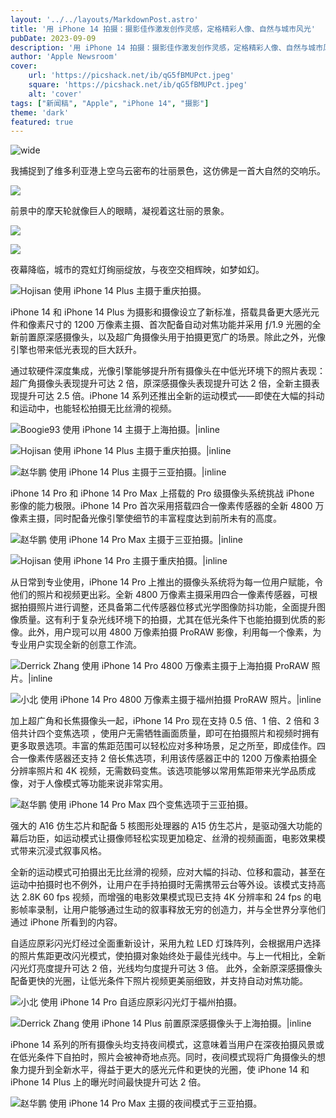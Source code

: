 ```yaml
---
layout: '../../layouts/MarkdownPost.astro'
title: '用 iPhone 14 拍摄：摄影佳作激发创作灵感，定格精彩人像、自然与城市风光'
pubDate: 2023-09-09
description: '用 iPhone 14 拍摄：摄影佳作激发创作灵感，定格精彩人像、自然与城市风光'
author: 'Apple Newsroom'
cover:
    url: 'https://picshack.net/ib/qG5fBMUPct.jpeg'
    square: 'https://picshack.net/ib/qG5fBMUPct.jpeg'
    alt: 'cover'
tags: ["新闻稿", "Apple", "iPhone 14", "摄影"] 
theme: 'dark'
featured: true
---
```




![wide](https://picshack.net/ib/qG5fBMUPct.jpeg)

我捕捉到了维多利亚港上空乌云密布的壮丽景色，这仿佛是一首大自然的交响乐。

![](https://picshack.net/ib/LfrpPyGsGw.jpeg)

前景中的摩天轮就像巨人的眼睛，凝视着这壮丽的景象。

![](https://picshack.net/ib/VDywve8LAJ.jepg)

![](https://picshack.net/ib/WFWFwsY0P8)

夜幕降临，城市的霓虹灯绚丽绽放，与夜空交相辉映，如梦如幻。

![Hojisan 使用 iPhone 14 Plus 主摄于重庆拍摄。](https://www.apple.com.cn/newsroom/cn/images/product/iphone/lifestyle/Apple_Shot-on-iPhone-14-models_Shot-on-iPhone-14-Plus-with-the-Main-camera-by-Hojisan-Chongqing_121920221_inline.jpg.large_2x.jpg)

iPhone 14 和 iPhone 14 Plus 为摄影和摄像设立了新标准，搭载具备更大感光元件和像素尺寸的 1200 万像素主摄、首次配备自动对焦功能并采用 ƒ/1.9 光圈的全新前置原深感摄像头，以及超广角摄像头用于拍摄更宽广的场景。除此之外，光像引擎也带来低光表现的巨大跃升。

通过软硬件深度集成，光像引擎能够提升所有摄像头在中低光环境下的照片表现：超广角摄像头表现提升可达 2 倍，原深感摄像头表现提升可达 2 倍，全新主摄表现提升可达 2.5 倍。iPhone 14 系列还推出全新的运动模式——即使在大幅的抖动和运动中，也能轻松拍摄无比丝滑的视频。

![Boogie93 使用 iPhone 14 主摄于上海拍摄。|inline](https://www.apple.com.cn/newsroom/cn/images/product/iphone/lifestyle/Apple_Shot-on-iPhone-14-models_Shot-on-iPhone-14-with-the-Main-camera-by-Boogie93-Shanghai_12192022_inline.jpg.large_2x.jpg)

![Hojisan 使用 iPhone 14 Plus 主摄于重庆拍摄。|inline](https://www.apple.com.cn/newsroom/cn/images/product/iphone/lifestyle/Apple_Shot-on-iPhone-14-models_Shot-on-iPhone-14-Plus-with-the-Main-camera-by-Hojisan-Chongqing_12222022_inline.jpg.large_2x.jpg)

![赵华鹏 使用 iPhone 14 Plus 主摄于三亚拍摄。|inline](https://www.apple.com.cn/newsroom/cn/images/product/iphone/lifestyle/Apple_Shot-on-iPhone-14-models_Shot-on-iPhone-14-Plus-with-the-Main-camera-by-Jamie-Sanya_12192022_inline.jpg.large_2x.jpg)

iPhone 14 Pro 和 iPhone 14 Pro Max 上搭载的 Pro 级摄像头系统挑战 iPhone 影像的能力极限。iPhone 14 Pro 首次采用搭载四合一像素传感器的全新 4800 万像素主摄，同时配备光像引擎使细节的丰富程度达到前所未有的高度。

![赵华鹏 使用 iPhone 14 Pro Max 主摄于三亚拍摄。|inline](https://www.apple.com.cn/newsroom/cn/images/product/iphone/lifestyle/Apple_Shot-on-iPhone-14-models_Shot-on-iPhone-14-Pro-Max-with-the-Main-camera-by-Jamie-Sanya_12192022_inline.jpg.large_2x.jpg)

![Hojisan 使用 iPhone 14 Pro 主摄于重庆拍摄。|inline](https://www.apple.com.cn/newsroom/cn/images/product/iphone/lifestyle/Apple_Shot-on-iPhone-14-models_Shot-on-iPhone-14-Pro-with-the-Main-camera-by-Hojisan-Chongqing_12192022_inline.jpg.large_2x.jpg)

从日常到专业使用，iPhone 14 Pro 上推出的摄像头系统将为每一位用户赋能，令他们的照片和视频更出彩。全新 4800 万像素主摄采用四合一像素传感器，可根据拍摄照片进行调整，还具备第二代传感器位移式光学图像防抖功能，全面提升图像质量。这有利于复杂光线环境下的拍摄，尤其在低光条件下也能拍摄到优质的影像。此外，用户现可以用 4800 万像素拍摄 ProRAW 影像，利用每一个像素，为专业用户实现全新的创意工作流。

![Derrick Zhang 使用 iPhone 14 Pro 4800 万像素主摄于上海拍摄 ProRAW 照片。|inline](https://www.apple.com.cn/newsroom/cn/images/product/iphone/lifestyle/Apple_Shot-on-iPhone-14-models_Shot-on-iPhone-14-Pro-in-48MP-ProRAW-by-Jamie-Shanghai_12192022_big.jpg.large_2x.jpg)


![小北 使用 iPhone 14 Pro 4800 万像素主摄于福州拍摄 ProRAW 照片。|inline](https://www.apple.com.cn/newsroom/cn/images/product/iphone/lifestyle/Apple_Shot-on-iPhone-14-models_Shot-on-iPhone-14-Pro-Max-in-48MP-ProRAW-by-Xiaobei-Fuzhou_12192022_inline.jpg.large_2x.jpg)

加上超广角和长焦摄像头一起，iPhone 14 Pro 现在支持 0.5 倍、1 倍、2 倍和 3 倍共计四个变焦选项 ，使用户无需牺牲画面质量，即可在拍摄照片和视频时拥有更多取景选项。丰富的焦距范围可以轻松应对多种场景，足之所至，即成佳作。四合一像素传感器还支持 2 倍长焦选项，利用该传感器正中的 1200 万像素拍摄全分辨率照片和 4K 视频，无需数码变焦。该选项能够以常用焦距带来光学品质成像，对于人像模式等功能来说非常实用。


![赵华鹏 使用 iPhone 14 Pro Max 四个变焦选项于三亚拍摄。](https://www.apple.com.cn/newsroom/cn/images/product/iphone/lifestyle/Apple_Shot-on-iPhone-14-models_05x_12192022_big.jpg.large_2x.jpg)

强大的 A16 仿生芯片和配备 5 核图形处理器的 A15 仿生芯片，是驱动强大功能的幕后功臣，如运动模式让摄像师轻松实现更加稳定、丝滑的视频画面，电影效果模式带来沉浸式叙事风格。

全新的运动模式可拍摄出无比丝滑的视频，应对大幅的抖动、位移和震动，甚至在运动中拍摄时也不例外，让用户在手持拍摄时无需携带云台等外设。该模式支持高达 2.8K 60 fps 视频，而增强的电影效果模式现已支持 4K 分辨率和 24 fps 的电影帧率录制，让用户能够通过生动的叙事释放无穷的创造力，并与全世界分享他们通过 iPhone 所看到的内容。

自适应原彩闪光灯经过全面重新设计，采用九粒 LED 灯珠阵列，会根据用户选择的照片焦距更改闪光模式，使拍摄对象始终处于最佳光线中。与上一代相比，全新闪光灯亮度提升可达 2 倍，光线均匀度提升可达 3 倍。
此外，全新原深感摄像头配备更快的光圈，让低光条件下照片视频更美丽细致，并支持自动对焦功能。


![小北 使用 iPhone 14 Pro 自适应原彩闪光灯于福州拍摄。](https://www.apple.com.cn/newsroom/cn/images/product/iphone/lifestyle/Apple_Shot-on-iPhone-14-models_Shot-on-iPhone-14-Pro-with-the-Adaptive-True-Tone-flash-by-Xiaobei-Fuzhou_12192022_big.jpg.large_2x.jpg)


![Derrick Zhang 使用 iPhone 14 Plus 前置原深感摄像头于上海拍摄。|inline](https://www.apple.com.cn/newsroom/cn/images/product/iphone/lifestyle/Apple_Shot-on-iPhone-14-models_Shot-on-iPhone-14-Plus-with-the-front-TrueDepth-camera-by-Derrick-Shanghai_12192022_inline.jpg.large_2x.jpg)

iPhone 14 系列的所有摄像头均支持夜间模式，这意味着当用户在深夜拍摄风景或在低光条件下自拍时，照片会被神奇地点亮。同时，夜间模式现将广角摄像头的想象力提升到全新水平，得益于更大的感光元件和更快的光圈，使 iPhone 14 和 iPhone 14 Plus 上的曝光时间最快提升可达 2 倍。

![赵华鹏 使用 iPhone 14 Pro Max 主摄的夜间模式于三亚拍摄。](https://www.apple.com.cn/newsroom/cn/images/product/iphone/lifestyle/Apple_Shot-on-iPhone-14-models_Shot-on-iPhone-14-Pro-Max-with-the-Main-camera-using-Night-mode-by-Jamie-Sanya_12192022_big.jpg.large_2x.jpg)
